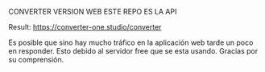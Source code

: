 CONVERTER VERSION WEB 
ESTE REPO ES LA API

Result: https://converter-one.studio/converter


Es posible que sino hay mucho tráfico en la aplicación web tarde un poco en responder. Esto debido al servidor free que se esta usando. Gracias por su comprensión.